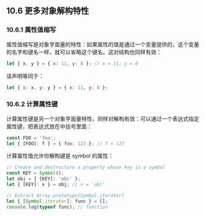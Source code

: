 ## 10.6 更多对象解构特性

### 10.6.1 属性值缩写

属性值缩写是对象字面量的特性：如果属性的值是通过一个变量提供的，这个变量的名字和键名一样，就可以省略这个键名。这对结构也同样有效：

```js
let { x, y } = { x: 11, y: 8 }; // x = 11; y = 8
```

该声明等同于：

```js
let { x: x, y: y } = { x: 11, y: 8 };
```

### 10.6.2 计算属性键

计算属性键是另一个对象字面量特性，同样对解构有效：可以通过一个表达式指定属性键，把表达式放在中括号里面：

```js
const FOO = 'foo';
let { [FOO]: f } = { foo: 123 }; // f = 123
```

计算属性值允许你解构键是 symbol 的属性：

```js
// Create and destructure a property whose key is a symbol
const KEY = Symbol();
let obj = { [KEY]: 'abc' };
let { [KEY]: x } = obj; // x = 'abc'

// Extract Array.prototype[Symbol.iterator]
let { [Symbol.iterator]: func } = [];
console.log(typeof func); // function
```